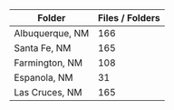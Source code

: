 | Folder          |   Files / Folders |
|-----------------|-------------------|
| Albuquerque, NM |               166 |
| Santa Fe, NM    |               165 |
| Farmington, NM  |               108 |
| Espanola, NM    |                31 |
| Las Cruces, NM  |               165 |